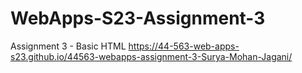 # WebApps-S23-Assignment-3
Assignment 3 - Basic HTML
https://44-563-web-apps-s23.github.io/44563-webapps-assignment-3-Surya-Mohan-Jagani/
